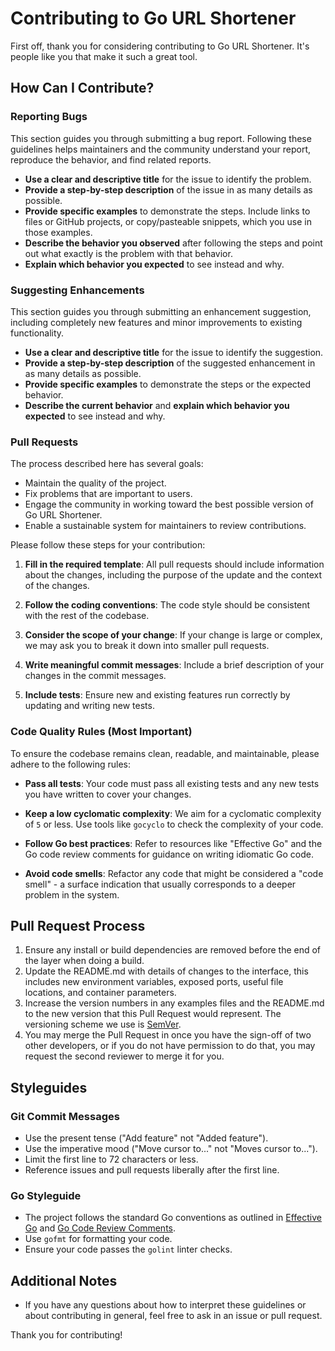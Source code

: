 # Contributing to Go URL Shortener

First off, thank you for considering contributing to Go URL Shortener. It's people like you that make it such a great tool.

## How Can I Contribute?

### Reporting Bugs

This section guides you through submitting a bug report. Following these guidelines helps maintainers and the community understand your report, reproduce the behavior, and find related reports.

- **Use a clear and descriptive title** for the issue to identify the problem.
- **Provide a step-by-step description** of the issue in as many details as possible.
- **Provide specific examples** to demonstrate the steps. Include links to files or GitHub projects, or copy/pasteable snippets, which you use in those examples.
- **Describe the behavior you observed** after following the steps and point out what exactly is the problem with that behavior.
- **Explain which behavior you expected** to see instead and why.

### Suggesting Enhancements

This section guides you through submitting an enhancement suggestion, including completely new features and minor improvements to existing functionality.

- **Use a clear and descriptive title** for the issue to identify the suggestion.
- **Provide a step-by-step description** of the suggested enhancement in as many details as possible.
- **Provide specific examples** to demonstrate the steps or the expected behavior.
- **Describe the current behavior** and **explain which behavior you expected** to see instead and why.

### Pull Requests

The process described here has several goals:

- Maintain the quality of the project.
- Fix problems that are important to users.
- Engage the community in working toward the best possible version of Go URL Shortener.
- Enable a sustainable system for maintainers to review contributions.

Please follow these steps for your contribution:

1. **Fill in the required template**: All pull requests should include information about the changes, including the purpose of the update and the context of the changes.

2. **Follow the coding conventions**: The code style should be consistent with the rest of the codebase.

3. **Consider the scope of your change**: If your change is large or complex, we may ask you to break it down into smaller pull requests.

4. **Write meaningful commit messages**: Include a brief description of your changes in the commit messages.

5. **Include tests**: Ensure new and existing features run correctly by updating and writing new tests.

### Code Quality Rules (Most Important)

To ensure the codebase remains clean, readable, and maintainable, please adhere to the following rules:

- **Pass all tests**: Your code must pass all existing tests and any new tests you have written to cover your changes.

- **Keep a low cyclomatic complexity**: We aim for a cyclomatic complexity of `5` or less. Use tools like `gocyclo` to check the complexity of your code.

- **Follow Go best practices**: Refer to resources like "Effective Go" and the Go code review comments for guidance on writing idiomatic Go code.

- **Avoid code smells**: Refactor any code that might be considered a "code smell" - a surface indication that usually corresponds to a deeper problem in the system.


## Pull Request Process

1. Ensure any install or build dependencies are removed before the end of the layer when doing a build.
2. Update the README.md with details of changes to the interface, this includes new environment variables, exposed ports, useful file locations, and container parameters.
3. Increase the version numbers in any examples files and the README.md to the new version that this Pull Request would represent. The versioning scheme we use is [SemVer](http://semver.org/).
4. You may merge the Pull Request in once you have the sign-off of two other developers, or if you do not have permission to do that, you may request the second reviewer to merge it for you.

## Styleguides

### Git Commit Messages

- Use the present tense ("Add feature" not "Added feature").
- Use the imperative mood ("Move cursor to..." not "Moves cursor to...").
- Limit the first line to 72 characters or less.
- Reference issues and pull requests liberally after the first line.

### Go Styleguide

- The project follows the standard Go conventions as outlined in [Effective Go](https://go.dev/doc/effective_go) and [Go Code Review Comments](https://go.dev/wiki/CodeReviewComments).
- Use `gofmt` for formatting your code.
- Ensure your code passes the `golint` linter checks.

## Additional Notes

- If you have any questions about how to interpret these guidelines or about contributing in general, feel free to ask in an issue or pull request.

Thank you for contributing!
